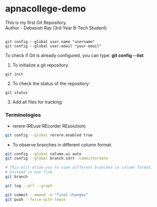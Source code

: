 # apnacollege-demo

This is my first Git Repository.
<br>
Author - Debasish Ray (3rd Year B-Tech Student)

##

```
git config --global user.name "username"
git config --global user.email "your-email"
```

To check if Git is already configured, you can type: **git config --list**

1. To initialize a git repository

```
git init
```

2. To check the status of the repository:

```
git status
```

3. Add all files for tracking:

### Terminologies

- rerere (REuse REcorder REsolution)

```bash
git config --global rerere.enabled true
```

- To observe branches in different column format.

```bash
git config --global column.ui auto
git config --global branch.sort -committerdate

# This will allow you to view different branches in column format.
# Instead in one line.
git branch
```


```bash
git log --all --graph
```

```bash
git commit --amend -m "final changes"
git push --force-with-lease
```
